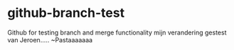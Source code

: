 # github-branch-test
Github for testing branch and merge functionality
mijn verandering gestest van Jeroen..... ~Pastaaaaaaa
